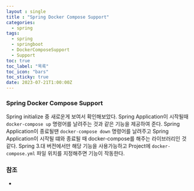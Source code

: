 ```yaml
---
layout : single
title : "Spring Docker Compose Support"
categories:
  - spring
tags:
  - spring
  - springboot
  - DockerComposeSupport
  - Support
toc: true
toc_label: "목록"
toc_icon: "bars"
toc_sticky: true
date: 2023-07-21T1:00:00Z
---
```


### Spring Docker Compose Support 

Spring initialize 중 새로운게 보여서 확인해보았다.
Spring Application이 시작될때 `docker-compose up` 명령어를 날려주는 것과 같은 기능을 제공하여 준다.
Spring Application이 종료될땐 `docker-compose down` 명령어를 날려주고 Spring Application이 시작될 떄와 종료될 때 docker-compose를 해주는 라이브러리인 것 같다.
Spring 3.대 버전에서만 해당 기능을 사용가능하고 Project에 `docker-compose.yml` 파일 위치를 지정해주면 기능이 작동한다.   



### 참조
- 
